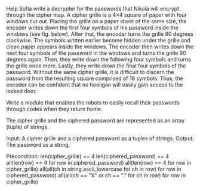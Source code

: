Help Sofia write a decrypter for the passwords that Nikola will encrypt through the cipher map. A cipher grille is a 4×4 square of paper with four windows cut out. Placing the grille on a paper sheet of the same size, the encoder writes down the first four symbols of his password inside the windows (see fig. below). After that, the encoder turns the grille 90 degrees clockwise. The symbols written earlier become hidden under the grille and clean paper appears inside the windows. The encoder then writes down the next four symbols of the password in the windows and turns the grille 90 degrees again. Then, they write down the following four symbols and turns the grille once more. Lastly, they write down the final four symbols of the password. Without the same cipher grille, it is difficult to discern the password from the resulting square comprised of 16 symbols. Thus, the encoder can be confident that no hooligan will easily gain access to the locked door.

Write a module that enables the robots to easily recall their passwords through codes when they return home.

The cipher grille and the ciphered password are represented as an array (tuple) of strings.

Input: A cipher grille and a ciphered password as a tuples of strings.
Output: The password as a string.

Precondition: len(cipher_grille) == 4
len(ciphered_password) == 4
all(len(row) == 4 for row in ciphered_password)
all(len(row) == 4 for row in cipher_grille)
all(all(ch in string.ascii_lowercase for ch in row) for row in ciphered_password)
all(all(ch == "X" or ch == "." for ch in row) for row in cipher_grille)